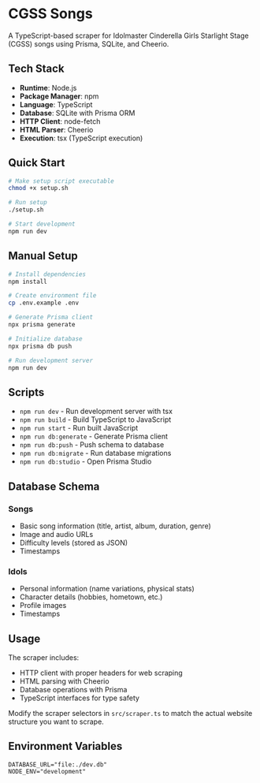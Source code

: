 # CGSS Songs

A TypeScript-based scraper for Idolmaster Cinderella Girls Starlight Stage (CGSS) songs using Prisma, SQLite, and Cheerio.

## Tech Stack

- **Runtime**: Node.js
- **Package Manager**: npm
- **Language**: TypeScript
- **Database**: SQLite with Prisma ORM
- **HTTP Client**: node-fetch
- **HTML Parser**: Cheerio
- **Execution**: tsx (TypeScript execution)

## Quick Start

```bash
# Make setup script executable
chmod +x setup.sh

# Run setup
./setup.sh

# Start development
npm run dev
```

## Manual Setup

```bash
# Install dependencies
npm install

# Create environment file
cp .env.example .env

# Generate Prisma client
npx prisma generate

# Initialize database
npx prisma db push

# Run development server
npm run dev
```

## Scripts

- `npm run dev` - Run development server with tsx
- `npm run build` - Build TypeScript to JavaScript
- `npm run start` - Run built JavaScript
- `npm run db:generate` - Generate Prisma client
- `npm run db:push` - Push schema to database
- `npm run db:migrate` - Run database migrations
- `npm run db:studio` - Open Prisma Studio

## Database Schema

### Songs
- Basic song information (title, artist, album, duration, genre)
- Image and audio URLs
- Difficulty levels (stored as JSON)
- Timestamps

### Idols
- Personal information (name variations, physical stats)
- Character details (hobbies, hometown, etc.)
- Profile images
- Timestamps

## Usage

The scraper includes:
- HTTP client with proper headers for web scraping
- HTML parsing with Cheerio
- Database operations with Prisma
- TypeScript interfaces for type safety

Modify the scraper selectors in `src/scraper.ts` to match the actual website structure you want to scrape.

## Environment Variables

```env
DATABASE_URL="file:./dev.db"
NODE_ENV="development"
``` 